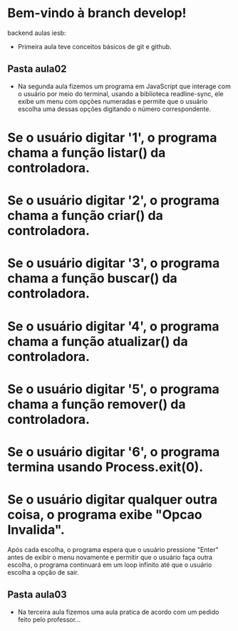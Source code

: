 # Bem-vindo à branch develop!


backend aulas iesb:


- Primeira aula teve conceitos básicos de git e github.

## Pasta aula02
- Na segunda aula fizemos um programa em JavaScript que interage com o usuário por meio do terminal, usando a biblioteca readline-sync, ele exibe um menu com opções numeradas e permite que o usuário escolha uma dessas opções digitando o número correspondente.

# Se o usuário digitar '1', o programa chama a função listar() da controladora.
# Se o usuário digitar '2', o programa chama a função criar() da controladora.
# Se o usuário digitar '3', o programa chama a função buscar() da controladora.
# Se o usuário digitar '4', o programa chama a função atualizar() da controladora.
# Se o usuário digitar '5', o programa chama a função remover() da controladora.
# Se o usuário digitar '6', o programa termina usando Process.exit(0).
# Se o usuário digitar qualquer outra coisa, o programa exibe "Opcao Invalida".

Após cada escolha, o programa espera que o usuário pressione "Enter" antes de exibir o menu novamente e permitir que o usuário faça outra escolha, o programa continuará em um loop infinito até que o usuário escolha a opção de sair.

## Pasta aula03

- Na terceira aula fizemos uma aula pratica de acordo com um pedido feito pelo professor...
